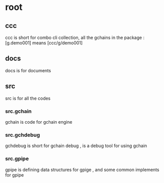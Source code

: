 # root
## ccc
 ccc is short for combo cli collection, all the gchains in the package : [g.demo001] means [ccc/g/demo001]

## docs
 docs is for documents

## src
 src is for all the codes

### src.gchain 
 gchain is code for gchain engine 

### src.gchdebug
 gchdebug is short for gchain debug , is  a debug tool for using gchain

### src.gpipe
 gpipe is defining data structures for gpige , and some common implements for gpipe
